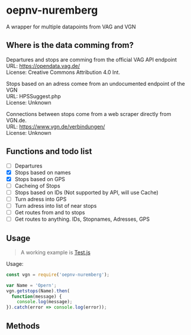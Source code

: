# oepnv-nuremberg  
 A wrapper for multiple datapoints from VAG and VGN  
  
## Where is the data comming from?  
 Departures and stops are comming from the official VAG API endpoint  
 URL: https://opendata.vag.de/  
 License: Creative Commons Attribution 4.0 Int.  
  
 Stops based on an adress  comee from an undocumented endpoint of the VGN  
 URL: HPSSuggest.php  
 License: Unknown  
  
 Connections between stops come from a web scraper directly from VGN.de.  
 URL: https://www.vgn.de/verbindungen/  
 License: Unknown  

## Functions and todo list

- [ ] Departures
- [X] Stops based on names
- [X] Stops based on GPS
- [ ] Cacheing of Stops
- [ ] Stops based on IDs (Not supported by API, will use Cache)
- [ ] Turn adress into GPS
- [ ] Turn adress into list of near stops
- [ ] Get routes from and to stops
- [ ] Get routes to anything. IDs, Stopnames, Adresses, GPS
  
## Usage
 > A working example is [Test.js](URL)

 Usage:
 ```js
 const vgn = require('oepnv-nuremberg');

 var Name = 'Opern';
 vgn.getstops(Name).then(
   function(message) {
     console.log(message);
 }).catch(error => console.log(error));
 ```

## Methods